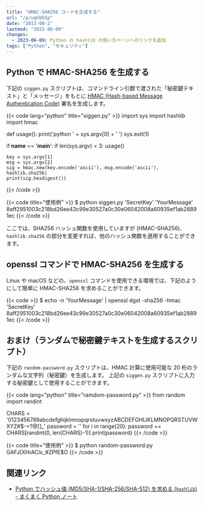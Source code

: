 ```yaml
---
title: "HMAC-SHA256 コードを生成する"
url: "/p/uqhbb5p"
date: "2013-08-2"
lastmod: "2023-06-09"
changes:
  - 2023-06-09: Python の hashlib の使い方ページへのリンクを追加
tags: ["Python", "セキュリティ"]
---
```


Python で HMAC-SHA256 を生成する
----

下記の `siggen.py` スクリプトは、コマンドライン引数で渡された「秘密鍵テキスト」と「メッセージ」をもとに [HMAC (Hash-based Message Authentication Code)](https://ja.wikipedia.org/wiki/HMAC) 署名を生成します。

{{< code lang="python" title="siggen.py" >}}
import sys
import hashlib
import hmac

def usage():
    print('python ' + sys.argv[0] + ' <key> <message>')
    sys.exit(1)

if __name__ == '__main__':
    if len(sys.argv) < 3:
        usage()

    key = sys.argv[1]
    msg = sys.argv[2]
    sig = hmac.new(key.encode('ascii'), msg.encode('ascii'), hashlib.sha256)
    print(sig.hexdigest())
{{< /code >}}

{{< code title="使用例" >}}
$ python siggen.py 'SecretKey' 'YourMessage'
8aff2951003c218bd26ee43c99e30527a0c30e06042008a60935ef1ab28891ec
{{< /code >}}

ここでは、SHA256 ハッシュ関数を使用していますが (HMAC-SHA256)、`hashlib.sha256` の部分を変更すれば、他のハッシュ関数を適用することができます。


openssl コマンドで HMAC-SHA256 を生成する
----

Linux や macOS などの、`openssl` コマンドを使用できる環境では、下記のようにして簡単に HMAC-SHA256 を求めることができます。

{{< code >}}
$ echo -n 'YourMessage' | openssl dgst -sha256 -hmac 'SecretKey'
8aff2951003c218bd26ee43c99e30527a0c30e06042008a60935ef1ab28891ec
{{< /code >}}


おまけ（ランダムで秘密鍵テキストを生成するスクリプト）
----

下記の `random-password.py` スクリプトは、HMAC 計算に使用可能な 20 桁のランダムな文字列（秘密鍵）を生成します。
上記の `siggen.py` スクリプトに入力する秘密鍵として使用することができます。

{{< code lang="python" title="ramdom-password.py" >}}
from random import randint

CHARS = '0123456789abcdefghijklmnopqrstuvwxyzABCDEFGHIJKLMNOPQRSTUVWXYZ#$-=?@[]_'
password = ''
for i in range(20):
    password += CHARS[randint(0, len(CHARS)-1)]
print(password)
{{< /code >}}

{{< code title="使用例" >}}
$ python random-password.py
GAFJ[XHrAClx_#ZPfE$O
{{< /code >}}


関連リンク
----

- [Python でハッシュ値 (MD5/SHA-1/SHA-256/SHA-512) を求める (`hashlib`) - まくまく Python ノート](https://maku77.github.io/p/gn4cn3s/)

